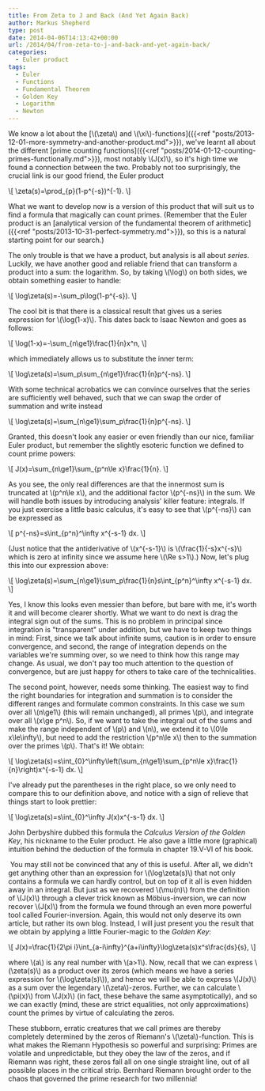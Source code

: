 ```yaml
---
title: From Zeta to J and Back (And Yet Again Back)
author: Markus Shepherd
type: post
date: 2014-04-06T14:13:42+00:00
url: /2014/04/from-zeta-to-j-and-back-and-yet-again-back/
categories:
  - Euler product
tags:
  - Euler
  - Functions
  - Fundamental Theorem
  - Golden Key
  - Logarithm
  - Newton
---
```


We know a lot about the [\\(\zeta\\) and \\(\xi\\)-functions]({{<ref "posts/2013-12-01-more-symmetry-and-another-product.md">}}), we've learnt all about the different [prime counting functions]({{<ref "posts/2014-01-12-counting-primes-functionally.md">}}), most notably \\(J(x)\\), so it's high time we found a connection between the two. Probably not too surprisingly, the crucial link is our good friend, the Euler product

\\[ \zeta(s)=\prod_{p}(1-p^{-s})^{-1}. \\]

What we want to develop now is a version of this product that will suit us to find a formula that magically can count primes. (Remember that the Euler product is an [analytical version of the fundamental theorem of arithmetic]({{<ref "posts/2013-10-31-perfect-symmetry.md">}}), so this is a natural starting point for our search.)

<!-- more -->

The only trouble is that we have a product, but analysis is all about _series_. Luckily, we have another good and reliable friend that can transform a product into a sum: the logarithm. So, by taking \\(\log\\) on both sides, we obtain something easier to handle:

\\[ \log\zeta(s)=-\sum_p\log(1-p^{-s}). \\]

The cool bit is that there is a classical result that gives us a series expression for \\(\log(1-x)\\). This dates back to Isaac Newton and goes as follows:

\\[ \log(1-x)=-\sum_{n\ge1}\frac{1}{n}x^n, \\]

which immediately allows us to substitute the inner term:

\\[ \log\zeta(s)=\sum_p\sum_{n\ge1}\frac{1}{n}p^{-ns}. \\]

With some technical acrobatics we can convince ourselves that the series are sufficiently well behaved, such that we can swap the order of summation and write instead

\\[ \log\zeta(s)=\sum_{n\ge1}\sum_p\frac{1}{n}p^{-ns}. \\]

Granted, this doesn't look any easier or even friendly than our nice, familiar Euler product, but remember the slightly esoteric function we defined to count prime powers:

\\[ J(x)=\sum_{n\ge1}\sum_{p^n\le x}\frac{1}{n}. \\]

As you see, the only real differences are that the innermost sum is truncated at \\(p^n\le x\\), and the additional factor \\(p^{-ns}\\) in the sum. We will handle both issues by introducing analysis' killer feature: integrals. If you just exercise a little basic calculus, it's easy to see that \\(p^{-ns}\\) can be expressed as

\\[ p^{-ns}=s\int_{p^n}^\infty x^{-s-1} dx. \\]

(Just notice that the antiderivative of \\(x^{-s-1}\\) is \\(\frac{1}{-s}x^{-s}\\) which is zero at infinity since we assume here \\(\Re s>1\\).) Now, let's plug this into our expression above:

\\[ \log\zeta(s)=\sum_{n\ge1}\sum_p\frac{1}{n}s\int_{p^n}^\infty x^{-s-1} dx. \\]

Yes, I know this looks even messier than before, but bare with me, it's worth it and will become clearer shortly. What we want to do next is drag the integral sign out of the sums. This is no problem in principal since integration is "transparent" under addition, but we have to keep two things in mind: First, since we talk about infinite sums, caution is in order to ensure convergence, and second, the range of integration depends on the variables we're summing over, so we need to think how this range may change. As usual, we don't pay too much attention to the question of convergence, but are just happy for others to take care of the technicalities.

The second point, however, needs some thinking. The easiest way to find the right boundaries for integration and summation is to consider the different ranges and formulate common constraints. In this case we sum over all \\(n\ge1\\) (this will remain unchanged), all primes \\(p\\), and integrate over all \\(x\ge p^n\\). So, if we want to take the integral out of the sums and make the range independent of \\(p\\) and \\(n\\), we extend it to \\(0\le x\le\infty\\), but need to add the restriction \\(p^n\le x\\) then to the summation over the primes \\(p\\). That's it! We obtain:

\\[ \log\zeta(s)=s\int_{0}^\infty\left(\sum_{n\ge1}\sum_{p^n\le x}\frac{1}{n}\right)x^{-s-1} dx. \\]

I've already put the parentheses in the right place, so we only need to compare this to our definition above, and notice with a sign of relieve that things start to look prettier:

\\[ \log\zeta(s)=s\int_{0}^\infty J(x)x^{-s-1} dx. \\]

John Derbyshire dubbed this formula the _Calculus Version of the Golden Key_, his nickname to the Euler product. He also gave a little more (graphical) intuition behind the deduction of the formula in chapter 19.V-VI of his book.

 You may still not be convinced that any of this is useful. After all, we didn't get anything other than an expression for \\(\log\zeta(s)\\) that not only contains a formula we can hardly control, but on top of it all is even hidden away in an integral. But just as we recovered \\(\mu(n)\\) from the definition of \\(J(x)\\) through a clever trick known as Möbius-inversion, we can now recover \\(J(x)\\) from the formula we found through an even more powerful tool called Fourier-inversion. Again, this would not only deserve its own article, but rather its own blog. Instead, I will just present you the result that we obtain by applying a little Fourier-magic to the _Golden Key_:

\\[ J(x)=\frac{1}{2\pi i}\int_{a-i\infty}^{a+i\infty}\log\zeta(s)x^s\frac{ds}{s}, \\]

where \\(a\\) is any real number with \\(a>1\\). Now, recall that we can express \\(\zeta(s)\\) as a product over its zeros (which means we have a series expression for \\(\log\zeta(s)\\)), and hence we will be able to express \\(J(x)\\) as a sum over the legendary \\(\zeta\\)-zeros. Further, we can calculate \\(\pi(x)\\) from \\(J(x)\\) (in fact, these behave the same asymptotically), and so we can exactly (mind, these are strict equalities, not only approximations) count the primes by virtue of calculating the zeros.

These stubborn, erratic creatures that we call primes are thereby completely determined by the zeros of Riemann's \\(\zeta\\)-function. This is what makes the Riemann Hypothesis so powerful and surprising: Primes are volatile and unpredictable, but they obey the law of the zeros, and if Riemann was right, these zeros fall all on one single straight line, out of all possible places in the critical strip. Bernhard Riemann brought order to the chaos that governed the prime research for two millennia!
